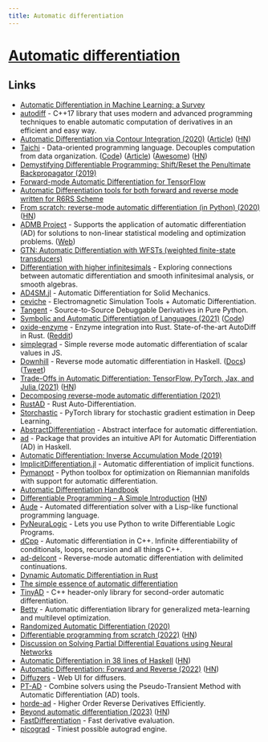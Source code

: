 ```yaml
---
title: Automatic differentiation
---
```


# [Automatic differentiation](https://en.wikipedia.org/wiki/Automatic_differentiation)

## Links

- [Automatic Differentiation in Machine Learning: a Survey](http://jmlr.org/papers/volume18/17-468/17-468.pdf)
- [autodiff](https://autodiff.github.io/) - C++17 library that uses modern and advanced programming techniques to enable automatic computation of derivatives in an efficient and easy way.
- [Automatic Differentiation via Contour Integration (2020)](https://github.com/AidanRocke/AutoDiff) ([Article](https://keplerlounge.com/neural-computation/2020/01/16/complex-auto-diff.html)) ([HN](https://news.ycombinator.com/item?id=22084670))
- [Taichi](http://taichi.graphics/) - Data-oriented programming language. Decouples computation from data organization. ([Code](https://github.com/taichi-dev/taichi)) ([Article](https://medium.com/@dunfan_magnificent/head-first-taichi-a-beginners-guide-to-high-performance-computing-in-python-be6afc5db93e)) ([Awesome](https://github.com/taichi-dev/awesome-taichi)) ([HN](https://news.ycombinator.com/item?id=35084841))
- [Demystifying Differentiable Programming: Shift/Reset the Penultimate Backpropagator (2019)](https://arxiv.org/abs/1803.10228)
- [Forward-mode Automatic Differentiation for TensorFlow](https://github.com/renmengye/tensorflow-forward-ad)
- [Automatic Differentiation tools for both forward and reverse mode written for R6RS Scheme](https://github.com/qobi/R6RS-AD)
- [From scratch: reverse-mode automatic differentiation (in Python) (2020)](https://sidsite.com/posts/autodiff/) ([HN](https://news.ycombinator.com/item?id=23519700))
- [ADMB Project](https://github.com/admb-project/admb) - Supports the application of automatic differentiation (AD) for solutions to non-linear statistical modeling and optimization problems. ([Web](http://www.admb-project.org/))
- [GTN: Automatic Differentiation with WFSTs (weighted finite-state transducers)](https://github.com/gtn-org/gtn)
- [Differentiation with higher infinitesimals](https://github.com/konn/smooth) - Exploring connections between automatic differentiation and smooth infinitesimal analysis, or smooth algebras.
- [AD4SM.jl](https://github.com/avigliotti/AD4SM.jl) - Automatic Differentiation for Solid Mechanics.
- [ceviche](https://github.com/fancompute/ceviche) - Electromagnetic Simulation Tools + Automatic Differentiation.
- [Tangent](https://github.com/google/tangent) - Source-to-Source Debuggable Derivatives in Pure Python.
- [Symbolic and Automatic Differentiation of Languages (2021)](http://conal.net/papers/language-derivatives/) ([Code](https://github.com/conal/paper-2021-language-derivatives))
- [oxide-enzyme](https://github.com/rust-ml/oxide-enzyme) - Enzyme integration into Rust. State-of-the-art AutoDiff in Rust. ([Reddit](https://www.reddit.com/r/rust/comments/reo75u/enzyme_towards_stateoftheart_autodiff_in_rust/))
- [simplegrad](https://github.com/anvaka/simplegrad) - Simple reverse mode automatic differentiation of scalar values in JS.
- [Downhill](https://github.com/andriusstank/downhill/) - Reverse mode automatic differentiation in Haskell. ([Docs](https://andriusstank.github.io/downhill/)) ([Tweet](https://twitter.com/kmett/status/1474947785434746883))
- [Trade-Offs in Automatic Differentiation: TensorFlow, PyTorch, Jax, and Julia (2021)](http://www.stochasticlifestyle.com/engineering-trade-offs-in-automatic-differentiation-from-tensorflow-and-pytorch-to-jax-and-julia/) ([HN](https://news.ycombinator.com/item?id=29682507))
- [Decomposing reverse-mode automatic differentiation (2021)](https://arxiv.org/abs/2105.09469)
- [RustAD](https://github.com/JonathanWoollett-Light/rust-ad) - Rust Auto-Differentiation.
- [Storchastic](https://github.com/HEmile/storchastic) - PyTorch library for stochastic gradient estimation in Deep Learning.
- [AbstractDifferentiation](https://github.com/JuliaDiff/AbstractDifferentiation.jl) - Abstract interface for automatic differentiation.
- [ad](https://github.com/ekmett/ad) - Package that provides an intuitive API for Automatic Differentiation (AD) in Haskell.
- [Automatic Differentiation: Inverse Accumulation Mode (2019)](https://openreview.net/forum?id=Bygj2Ys6IS)
- [ImplicitDifferentiation.jl](https://github.com/gdalle/ImplicitDifferentiation.jl) - Automatic differentiation of implicit functions.
- [Pymanopt](https://github.com/pymanopt/pymanopt) - Python toolbox for optimization on Riemannian manifolds with support for automatic differentiation.
- [Automatic Differentiation Handbook](https://github.com/bob-carpenter/ad-handbook)
- [Differentiable Programming – A Simple Introduction](https://www.assemblyai.com/blog/differentiable-programming-a-simple-introduction/) ([HN](https://news.ycombinator.com/item?id=31000709))
- [Aude](https://github.com/advancedresearch/aude) - Automated differentiation solver with a Lisp-like functional programming language.
- [PyNeuraLogic](https://github.com/LukasZahradnik/PyNeuraLogic) - Lets you use Python to write Differentiable Logic Programs.
- [dCpp](https://github.com/ZigaSajovic/dCpp) - Automatic differentiation in C++. Infinite differentiability of conditionals, loops, recursion and all things C++.
- [ad-delcont](https://github.com/ocramz/ad-delcont) - Reverse-mode automatic differentiation with delimited continuations.
- [Dynamic Automatic Differentiation in Rust](https://github.com/exbibyte/dynagrad)
- [The simple essence of automatic differentiation](https://github.com/conal/talk-2018-essence-of-ad)
- [TinyAD](https://github.com/patr-schm/TinyAD) - C++ header-only library for second-order automatic differentiation.
- [Betty](https://github.com/leopard-ai/betty) - Automatic differentiation library for generalized meta-learning and multilevel optimization.
- [Randomized Automatic Differentiation (2020)](https://arxiv.org/abs/2007.10412)
- [Differentiable programming from scratch (2022)](https://thenumb.at/Autodiff/) ([HN](https://news.ycombinator.com/item?id=32300351))
- [Discussion on Solving Partial Differential Equations using Neural Networks](https://github.com/timudk/SPDENN)
- [Automatic Differentiation in 38 lines of Haskell](https://gist.github.com/ttesmer/948df432cf46ec6db8c1e83ab59b1b21) ([HN](https://news.ycombinator.com/item?id=32879734))
- [Automatic Differentiation: Forward and Reverse (2022)](https://jingnanshi.com/blog/autodiff.html) ([HN](https://news.ycombinator.com/item?id=31318865))
- [Diffuzers](https://github.com/abhishekkrthakur/diffuzers) - Web UI for diffusers.
- [PT-AD](https://github.com/PTsolvers/PT-AD) - Combine solvers using the Pseudo-Transient Method with Automatic Differentiation (AD) tools.
- [horde-ad](https://github.com/Mikolaj/horde-ad) - Higher Order Reverse Derivatives Efficiently.
- [Beyond automatic differentiation (2023)](https://ai.googleblog.com/2023/04/beyond-automatic-differentiation.html) ([HN](https://news.ycombinator.com/item?id=35570742))
- [FastDifferentiation](https://github.com/brianguenter/FastDifferentiation.jl) - Fast derivative evaluation.
- [picograd](https://github.com/breandan/picograd) - Tiniest possible autograd engine.
